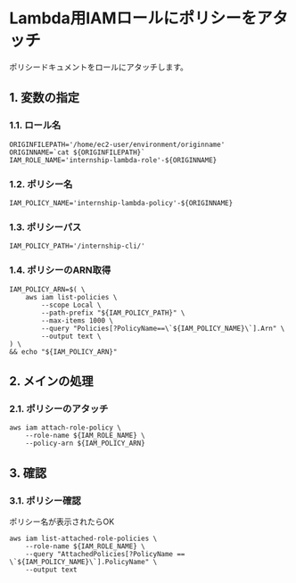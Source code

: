 <!-- omit in toc -->
# Lambda用IAMロールにポリシーをアタッチ

ポリシードキュメントをロールにアタッチします。

## 1. 変数の指定

### 1.1. ロール名

    ORIGINFILEPATH='/home/ec2-user/environment/originname'
    ORIGINNAME=`cat ${ORIGINFILEPATH}`
    IAM_ROLE_NAME='internship-lambda-role'-${ORIGINNAME}

### 1.2. ポリシー名

    IAM_POLICY_NAME='internship-lambda-policy'-${ORIGINNAME}

### 1.3. ポリシーパス

    IAM_POLICY_PATH='/internship-cli/'

### 1.4. ポリシーのARN取得

    IAM_POLICY_ARN=$( \
        aws iam list-policies \
            --scope Local \
            --path-prefix "${IAM_POLICY_PATH}" \
            --max-items 1000 \
            --query "Policies[?PolicyName==\`${IAM_POLICY_NAME}\`].Arn" \
            --output text \
    ) \
    && echo "${IAM_POLICY_ARN}"

## 2. メインの処理

### 2.1. ポリシーのアタッチ

    aws iam attach-role-policy \
        --role-name ${IAM_ROLE_NAME} \
        --policy-arn ${IAM_POLICY_ARN}

## 3. 確認

### 3.1. ポリシー確認

ポリシー名が表示されたらOK

    aws iam list-attached-role-policies \
        --role-name ${IAM_ROLE_NAME} \
        --query "AttachedPolicies[?PolicyName == \`${IAM_POLICY_NAME}\`].PolicyName" \
        --output text
